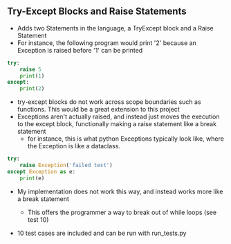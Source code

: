 ## Try-Except Blocks and Raise Statements
- Adds two Statements in the language, a TryExcept block and a Raise Statement
- For instance, the following program would print '2' because an Exception is raised before '1' can be printed
```python
try:
    raise 5
    print(1)
except:
    print(2)
```

- try-except blocks do not work across scope boundaries such as functions. This would be a great extension to this project
- Exceptions aren't actually raised, and instead just moves the execution to the except block, functionally making a raise statement like a break statement
  - for instance, this is what python Exceptions typically look like, where the Exception is like a dataclass.
```python
try:
    raise Exception('failed test')
except Exception as e:
    print(e)

```
- My implementation does not work this way, and instead works more like a break statement
  - This offers the programmer a way to break out of while loops (see test 10)

- 10 test cases are included and can be run with run_tests.py
